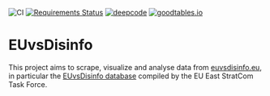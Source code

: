 ![CI](https://github.com/cknabs/EUvsDisinfo/workflows/CI/badge.svg)
[![Requirements Status](https://requires.io/github/cknabs/EUvsDisinfo/requirements.svg?branch=main)](https://requires.io/github/cknabs/EUvsDisinfo/requirements/?branch=main)
[![deepcode](https://www.deepcode.ai/api/gh/badge?key=eyJhbGciOiJIUzI1NiIsInR5cCI6IkpXVCJ9.eyJwbGF0Zm9ybTEiOiJnaCIsIm93bmVyMSI6ImNrbmFicyIsInJlcG8xIjoiRVV2c0Rpc2luZm8iLCJpbmNsdWRlTGludCI6ZmFsc2UsImF1dGhvcklkIjoyNzIyNSwiaWF0IjoxNjEyNjE4NDIwfQ.7IOgM8G6mGmS2gryhUBSKkof3z0htY4j95FXrjkjwFg)](https://www.deepcode.ai/app/gh/cknabs/EUvsDisinfo/_/dashboard?utm_content=gh%2Fcknabs%2FEUvsDisinfo)
[![goodtables.io](https://goodtables.io/badge/github/cknabs/EUvsDisinfo.svg)](https://goodtables.io/github/cknabs/EUvsDisinfo)

# EUvsDisinfo

This project aims to scrape, visualize and analyse data from [euvsdisinfo.eu](https://euvsdisinfo.eu/), in particular the [EUvsDisinfo database](https://euvsdisinfo.eu/disinformation-cases/) compiled by the EU East StratCom Task Force.
